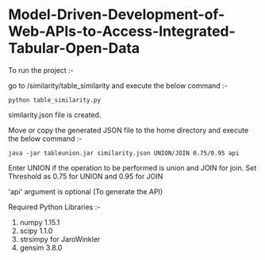 # Model-Driven-Development-of-Web-APIs-to-Access-Integrated-Tabular-Open-Data

To run the project :-

go to /similarity/table_similarity and execute the below command :-

```
python table_similarity.py
```

similarity.json file is created.

Move or copy the generated JSON file to the home directory 
and execute the below command :-

```
java -jar tableunion.jar similarity.json UNION/JOIN 0.75/0.95 api
```

Enter UNION if the operation to be performed is union and JOIN for join.
Set Threshold as 0.75 for UNION and 0.95 for JOIN

'api' argument is optional (To generate the API)


Required Python Libraries :-
1. numpy 1.15.1
2. scipy  1.1.0
3. strsimpy for JaroWinkler
4. gensim 3.8.0

